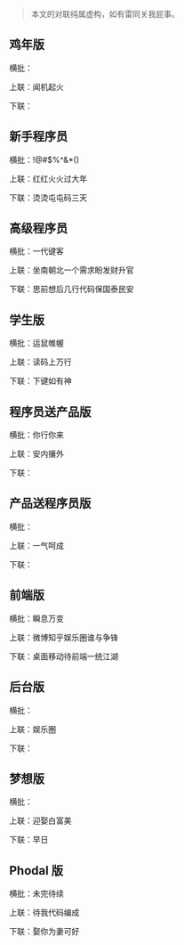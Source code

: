 > 本文的对联纯属虚构，如有雷同关我屁事。

鸡年版
---

横批：

上联：闻机起火

下联：


新手程序员
---

横批：!@#$%^&*()

上联：红红火火过大年

下联：烫烫屯屯码三天

高级程序员
---

横批：一代键客

上联：坐南朝北一个需求盼发财升官

下联：思前想后几行代码保国泰民安

学生版
---

横批：运鼠帷幄

上联：读码上万行

下联：下键如有神


程序员送产品版
---

横批：你行你来

上联：安内攘外

下联：

产品送程序员版
---

横批：

上联：一气呵成

下联：

前端版
---

横批：瞬息万变

上联：微博知乎娱乐圈谁与争锋

下联：桌面移动待前端一统江湖

后台版
---

横批：

上联：娱乐圈

下联：

梦想版
---

横批：

上联：迎娶白富美

下联：早日

Phodal 版
---

横批：未完待续

上联：待我代码编成

下联：娶你为妻可好

